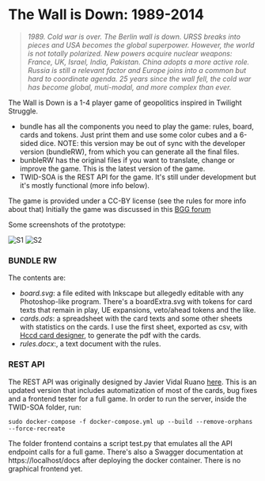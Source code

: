 # The Wall is Down: 1989-2014
> _1989. Cold war is over. The Berlin wall is down. URSS breaks into pieces and USA
becomes the global superpower. However, the world is not totally polarized. New
powers acquire nuclear weapons: France, UK, Israel, India, Pakistan. China adopts a
more active role. Russia is still a relevant factor and Europe joins into a common
but hard to coordinate agenda.
25 years since the wall fell, the cold war has become global, muti-modal, and
more complex than ever._

The Wall is Down is a 1-4 player game of geopolitics inspired in Twilight Struggle.
* bundle has all the components you need to play the game: rules, board, cards and tokens. Just print them and use some color cubes and a 6-sided dice. NOTE: this version may be out of sync with the developer version (bundleRW), from which you can generate all the final files.
* bunbleRW has the original files if you want to translate, change or improve the game. This is the latest version of the game.
* TWID-SOA is the REST API for the game. It's still under development but it's mostly functional (more info below).

The game is provided under a CC-BY license (see the rules for more info about that)
Initially the game was discussed in this [BGG forum](https://boardgamegeek.com/thread/2842384/wall-down-1989-2014-ts-game-4-players)

Some screenshots of the prototype:

![S1](https://cf.geekdo-images.com/R6bD6NbnSrdbohP-IjG_lA__medium/img/Ygj1LYRXq6Z9CFk-iVFdfwsFrc8=/fit-in/500x500/filters:no_upscale():strip_icc()/pic6874852.jpg)
![S2](https://cf.geekdo-images.com/mNGYFWINaahDzpUHnYullw__medium/img/J0V7TKdkDbKWnWKFE_OQ9L09ahU=/fit-in/500x500/filters:no_upscale():strip_icc()/pic6874857.jpg)

### BUNDLE RW
The contents are:
* _board.svg_: a file edited with Inkscape but allegedly editable with any Photoshop-like program. There's a boardExtra.svg with tokens for card texts that remain in play, UE expansions, veto/ahead tokens and the like.
* _cards.ods_: a spreadsheet with the card texts and some other sheets with statistics on the cards. I use the first sheet, exported as csv, with [Hccd card designer](https://github.com/vaemendis/hccd), to generate the pdf with the cards.
* _rules.docx_:, a text document with the rules.

### REST API

The REST API was originally designed by Javier Vidal Ruano [here](https://github.com/javiervidrua/TWID-SOA). This is an updated version that includes automatization of most of the cards, bug fixes and a frontend tester for a full game.
In order to run the server, inside the TWID-SOA folder, run:
```
sudo docker-compose -f docker-compose.yml up --build --remove-orphans --force-recreate
```

The folder frontend contains a script test.py that emulates all the API endpoint calls for a full game. There's also a Swagger documentation at https://localhost/docs after deploying the docker container. There is no graphical frontend yet.

